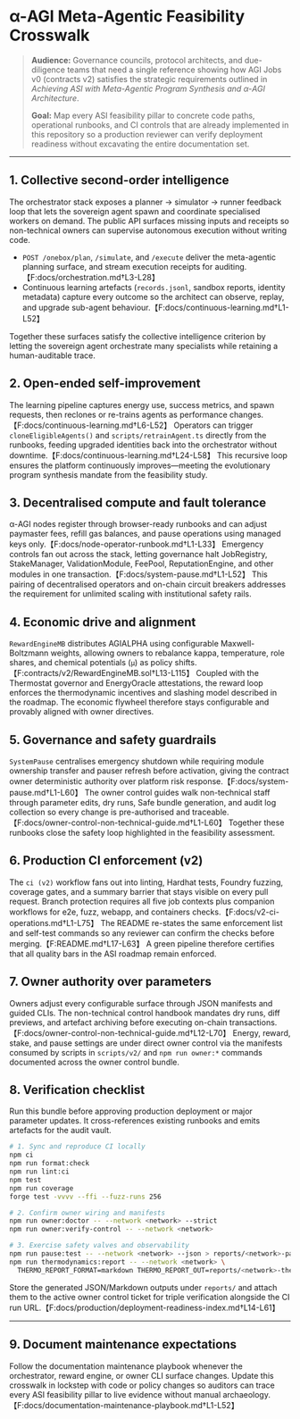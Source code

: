 # α-AGI Meta-Agentic Feasibility Crosswalk

> **Audience:** Governance councils, protocol architects, and due-diligence teams that need
> a single reference showing how AGI Jobs v0 (contracts v2) satisfies the strategic
> requirements outlined in *Achieving ASI with Meta-Agentic Program Synthesis and α-AGI
> Architecture*.
>
> **Goal:** Map every ASI feasibility pillar to concrete code paths, operational runbooks, and
> CI controls that are already implemented in this repository so a production reviewer can
> verify deployment readiness without excavating the entire documentation set.

---

## 1. Collective second-order intelligence

The orchestrator stack exposes a planner → simulator → runner feedback loop that lets the
sovereign agent spawn and coordinate specialised workers on demand. The public API surfaces
missing inputs and receipts so non-technical owners can supervise autonomous execution without
writing code.

- `POST /onebox/plan`, `/simulate`, and `/execute` deliver the meta-agentic planning surface,
  and stream execution receipts for auditing.【F:docs/orchestration.md†L3-L28】
- Continuous learning artefacts (`records.jsonl`, sandbox reports, identity metadata) capture
  every outcome so the architect can observe, replay, and upgrade sub-agent behaviour.【F:docs/continuous-learning.md†L1-L52】

Together these surfaces satisfy the collective intelligence criterion by letting the sovereign
agent orchestrate many specialists while retaining a human-auditable trace.

## 2. Open-ended self-improvement

The learning pipeline captures energy use, success metrics, and spawn requests, then reclones or
re-trains agents as performance changes.【F:docs/continuous-learning.md†L6-L52】 Operators can trigger
`cloneEligibleAgents()` and `scripts/retrainAgent.ts` directly from the runbooks, feeding upgraded
identities back into the orchestrator without downtime.【F:docs/continuous-learning.md†L24-L58】
This recursive loop ensures the platform continuously improves—meeting the evolutionary program
synthesis mandate from the feasibility study.

## 3. Decentralised compute and fault tolerance

α-AGI nodes register through browser-ready runbooks and can adjust paymaster fees, refill gas
balances, and pause operations using managed keys only.【F:docs/node-operator-runbook.md†L1-L33】
Emergency controls fan out across the stack, letting governance halt JobRegistry, StakeManager,
ValidationModule, FeePool, ReputationEngine, and other modules in one transaction.【F:docs/system-pause.md†L1-L52】
This pairing of decentralised operators and on-chain circuit breakers addresses the requirement
for unlimited scaling with institutional safety rails.

## 4. Economic drive and alignment

`RewardEngineMB` distributes AGIALPHA using configurable Maxwell-Boltzmann weights, allowing
owners to rebalance kappa, temperature, role shares, and chemical potentials (`μ`) as policy
shifts.【F:contracts/v2/RewardEngineMB.sol†L13-L115】 Coupled with the Thermostat governor and
EnergyOracle attestations, the reward loop enforces the thermodynamic incentives and slashing
model described in the roadmap. The economic flywheel therefore stays configurable and provably
aligned with owner directives.

## 5. Governance and safety guardrails

`SystemPause` centralises emergency shutdown while requiring module ownership transfer and pauser
refresh before activation, giving the contract owner deterministic authority over platform risk
response.【F:docs/system-pause.md†L1-L60】 The owner control guides walk non-technical staff through
parameter edits, dry runs, Safe bundle generation, and audit log collection so every change is
pre-authorised and traceable.【F:docs/owner-control-non-technical-guide.md†L1-L60】 Together these
runbooks close the safety loop highlighted in the feasibility assessment.

## 6. Production CI enforcement (v2)

The `ci (v2)` workflow fans out into linting, Hardhat tests, Foundry fuzzing, coverage gates, and a
summary barrier that stays visible on every pull request. Branch protection requires all five job
contexts plus companion workflows for e2e, fuzz, webapp, and containers checks.【F:docs/v2-ci-operations.md†L1-L75】
The README re-states the same enforcement list and self-test commands so any reviewer can confirm
the checks before merging.【F:README.md†L17-L63】 A green pipeline therefore certifies that all
quality bars in the ASI roadmap remain enforced.

## 7. Owner authority over parameters

Owners adjust every configurable surface through JSON manifests and guided CLIs. The non-technical
control handbook mandates dry runs, diff previews, and artefact archiving before executing on-chain
transactions.【F:docs/owner-control-non-technical-guide.md†L12-L70】 Energy, reward, stake, and pause
settings are under direct owner control via the manifests consumed by scripts in `scripts/v2/` and
`npm run owner:*` commands documented across the owner control bundle.

## 8. Verification checklist

Run this bundle before approving production deployment or major parameter updates. It cross-references
existing runbooks and emits artefacts for the audit vault.

```bash
# 1. Sync and reproduce CI locally
npm ci
npm run format:check
npm run lint:ci
npm test
npm run coverage
forge test -vvvv --ffi --fuzz-runs 256

# 2. Confirm owner wiring and manifests
npm run owner:doctor -- --network <network> --strict
npm run owner:verify-control -- --network <network>

# 3. Exercise safety valves and observability
npm run pause:test -- --network <network> --json > reports/<network>-pause.json
npm run thermodynamics:report -- --network <network> \
  THERMO_REPORT_FORMAT=markdown THERMO_REPORT_OUT=reports/<network>-thermo.md
```

Store the generated JSON/Markdown outputs under `reports/` and attach them to the active owner
control ticket for triple verification alongside the CI run URL.【F:docs/production/deployment-readiness-index.md†L14-L61】

---

## 9. Document maintenance expectations

Follow the documentation maintenance playbook whenever the orchestrator, reward engine, or owner
CLI surface changes. Update this crosswalk in lockstep with code or policy changes so auditors can
trace every ASI feasibility pillar to live evidence without manual archaeology.【F:docs/documentation-maintenance-playbook.md†L1-L52】
